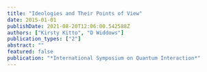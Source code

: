 ```yaml
---
title: "Ideologies and Their Points of View"
date: 2015-01-01
publishDate: 2021-08-20T12:06:00.542588Z
authors: ["Kirsty Kitto", "D Widdows"]
publication_types: ["2"]
abstract: ""
featured: false
publication: "*International Symposium on Quantum Interaction*"
---
```


